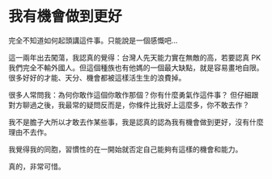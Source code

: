 # 我有機會做到更好

完全不知道如何起頭講這件事。只能說是一個感慨吧...

這一兩年出去闖蕩，我認真的覺得：台灣人先天能力實在無敵的高，若要認真 PK 我們完全不輸外國人。但這個種族也有他媽的一個最大缺點，就是容易畫地自限。很多好好的才能、天分、機會都被這樣活生生的浪費掉。

很多人常問我：為何你敢作這個你敢作那個？你有什麼勇氣作這件事？ 但仔細跟對方聊過之後，我最常的疑問反而是，你條件比我好上這麼多，你不敢去作？

我不是膽子大所以才敢去作某些事，我是認真的認為我有機會做到更好，沒有什麼理由不去作。

我覺得我的同胞，習慣性的在一開始就否定自己能夠有這樣的機會和能力。

真的，非常可惜。
